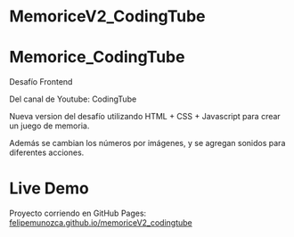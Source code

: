# MemoriceV2_CodingTube

# Memorice_CodingTube

Desafío Frontend

Del canal de Youtube: CodingTube

Nueva version del desafío utilizando HTML + CSS + Javascript para crear un juego de memoria.

Además se cambian los números por imágenes, y se agregan sonidos para diferentes acciones.

# Live Demo
Proyecto corriendo en GitHub Pages: [felipemunozca.github.io/memoriceV2_codingtube](https://felipemunozca.github.io/memoriceV2_CodingTube/)
